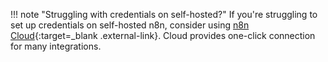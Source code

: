 !!! note "Struggling with credentials on self-hosted?"
	If you're struggling to set up credentials on self-hosted n8n, consider using [n8n Cloud](https://app.n8n.cloud/register?utm_medium=docs&utm_source=credentials&utm_campaign=click-to-connect){:target=_blank .external-link}. Cloud provides one-click connection for many integrations.
